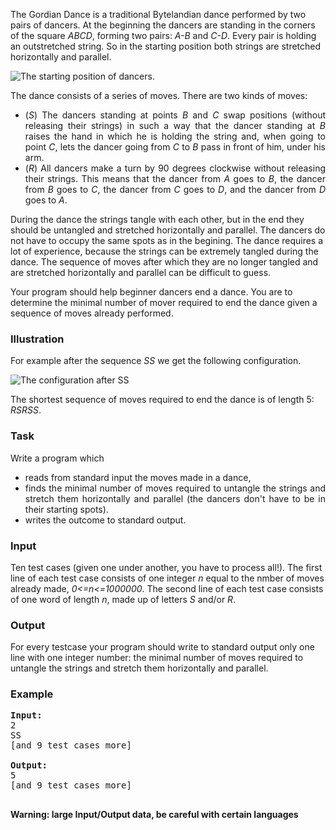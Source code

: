 <p>
The Gordian Dance is a traditional Bytelandian dance performed by two pairs
of dancers. At the beginning the dancers are standing in the corners of the square <i>ABCD</i>,
forming two pairs: <i>A-B</i> and <i>C-D</i>. Every pair is holding an outstretched string. So in the starting position both strings are stretched horizontally and
parallel.
</p>
<img src="/content/kfas:DANCE1.png" alt="The starting position of dancers.">
<p>The dance consists of a series of moves. There are two kinds of moves:
</p><div align="justify">
<ul>
<li>(<i>S</i>) The dancers standing at points <i>B</i> and <i>C</i>
swap positions (without releasing their strings) in such a way that
the dancer standing at <i>B</i> raises the hand in which he is holding the string and, when going to point <i>C</i>, lets the dancer going from <i>C</i> to <i>B</i>
pass in front of him, under his arm.
</li>
<li>(<i>R</i>) All dancers make a turn by 90 degrees clockwise without releasing their strings.
This means that the dancer from <i>A</i> goes to <i>B</i>,
the dancer from <i>B</i> goes to <i>C</i>,
the dancer from <i>C</i> goes to <i>D</i>,
and the dancer from <i>D</i> goes to <i>A</i>.
</li>
</ul>
</div>
<p>
During the dance the strings tangle with each other, but in the end
they should be untangled and stretched horizontally and parallel.
The dancers do not have to occupy the same spots as in the begining.
The dance requires a lot of experience, because the strings can be extremely tangled during the dance. The sequence of moves after which they are no longer tangled and are stretched horizontally and parallel can be difficult to guess.
</p>
<p>Your program should help beginner dancers end a dance. You are to determine the
minimal number of mover required to end the dance given a sequence of
moves already performed.
</p>
<h3>Illustration</h3>
<p>For example after the sequence <i>SS</i> we get the following configuration.
</p>
<img src="/content/kfas:DANCE2.png" alt="The configuration after SS">
<p>
The shortest sequence of moves required to end the dance is of length 5: <i>RSRSS</i>.
</p>
<h3> Task </h3>
<p>
Write a program which
</p>
<div align="justify">
<ul>
<li>reads from standard input the moves made in a dance,</li>
<li> finds the minimal number of moves required to untangle the strings and
stretch them horizontally and parallel (the dancers don't have to be in their starting spots).
</li>
<li> writes the outcome to standard output.
</li>
</ul>
</div>
<h3> Input </h3>
<p>
Ten test cases (given one under another, you have to process all!). The first line of each test case consists of one integer <i>n</i>
equal to the nmber of moves already made, <i>0&lt;=n&lt;=1000000</i>.
The second line of each test case consists of one word of length <i>n</i>,
made up of letters <i>S</i> and/or <i>R</i>.
</p>
<h3>Output</h3>
<p>
For every testcase your program should write to standard output only
one line with one integer number: the minimal number of
moves required to untangle the strings and stretch them horizontally and parallel.
</p>
<h3>Example</h3>
<pre><tt><b>Input:</b>
2
SS
[and 9 test cases more]
</tt>
<tt><b>Output:</b>
5
[and 9 test cases more]
</tt>
</pre>
<b>Warning: large Input/Output data, be careful with certain languages</b>
